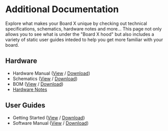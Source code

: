 # Additional Documentation

Explore what makes your Board X unique by checking out technical specifications, schematics, hardware notes and more... This page not only allows you to see what is under the "Board X hood" but also includes a variety of static user guides inteded to help you get more familiar with your board.

## Hardware

- Hardware Manual ([View]() / [Download]())
- Schematics ([View]() / [Download]())
- BOM ([View]() / [Download]())
- [Hardware Notes](HardwareNotes.md)

## User Guides

- Getting Started ([View]() / [Download]())
- Software Manual ([View]() / [Download]())
